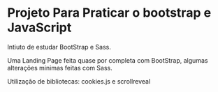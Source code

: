 # Projeto Para Praticar o bootstrap e JavaScript

Intiuto de estudar BootStrap e Sass.

Uma Landing Page feita quase por completa com BootStrap, algumas alterações minimas feitas com Sass.

Utilização de bibliotecas: cookies.js e scrollreveal